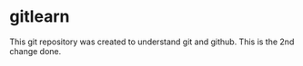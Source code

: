 # gitlearn
This git repository was created to understand git and github.
This is the 2nd change done.